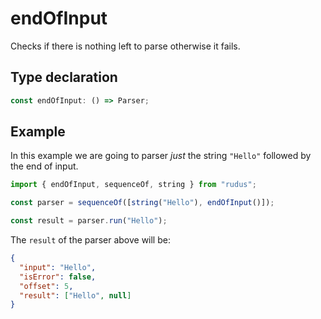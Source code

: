 # endOfInput

Checks if there is nothing left to parse otherwise it fails.

## Type declaration

```ts
const endOfInput: () => Parser;
```

## Example

In this example we are going to parser _just_ the string `"Hello"` followed by the end of input.

```ts
import { endOfInput, sequenceOf, string } from "rudus";

const parser = sequenceOf([string("Hello"), endOfInput()]);

const result = parser.run("Hello");
```

The `result` of the parser above will be:

```json
{
  "input": "Hello",
  "isError": false,
  "offset": 5,
  "result": ["Hello", null]
}
```
